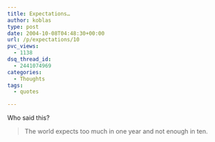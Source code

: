 ```yaml
---
title: Expectations…
author: koblas
type: post
date: 2004-10-08T04:48:30+00:00
url: /p/expectations/10
pvc_views:
  - 1138
dsq_thread_id:
  - 2441074969
categories:
  - Thoughts
tags:
  - quotes

---
```


Who said this?

> The world expects too much in one year and not enough in ten.

